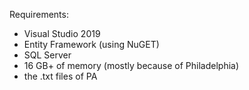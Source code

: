Requirements:

- Visual Studio 2019
- Entity Framework (using NuGET)
- SQL Server 
- 16 GB+ of memory (mostly because of Philadelphia)
- the .txt files of PA
